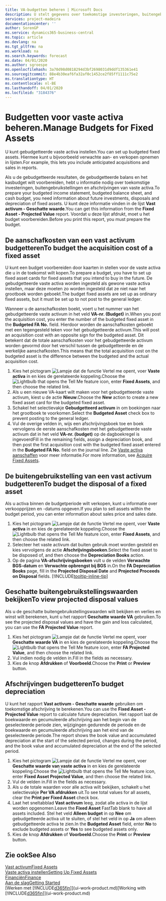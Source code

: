 ```yaml
---
title: VA-budgetten beheren | Microsoft Docs
description: U stelt gegevens over toekomstige investeringen, buitengebruikstellingen en afschrijvingen van vaste activa in om te helpen budgetten en prognoses voor te bereiden.
services: project-madeira
documentationcenter: ''
author: SorenGP
ms.service: dynamics365-business-central
ms.topic: article
ms.devlang: na
ms.tgt_pltfrm: na
ms.workload: na
ms.search.keywords: forecast
ms.date: 04/01/2020
ms.author: sgroespe
ms.openlocfilehash: 3a70d98d0818294d3bf2698031d9ddf135361e41
ms.sourcegitcommit: 88e4b30eaf6fa32af0c1452ce2f85ff1111c75e2
ms.translationtype: HT
ms.contentlocale: nl-BE
ms.lasthandoff: 04/01/2020
ms.locfileid: "3184376"
---
```

# <a name="manage-budgets-for-fixed-assets"></a><span data-ttu-id="5eb98-103">Budgetten voor vaste activa beheren.</span><span class="sxs-lookup"><span data-stu-id="5eb98-103">Manage Budgets for Fixed Assets</span></span>
<span data-ttu-id="5eb98-104">U kunt gebudgetteerde vaste activa instellen.</span><span class="sxs-lookup"><span data-stu-id="5eb98-104">You can set up budgeted fixed assets.</span></span> <span data-ttu-id="5eb98-105">Hiermee kunt u bijvoorbeeld verwachte aan- en verkopen opnemen in lijsten.</span><span class="sxs-lookup"><span data-stu-id="5eb98-105">For example, this lets you include anticipated acquisitions and sales in reports.</span></span>  

<span data-ttu-id="5eb98-106">Als u de gebudgetteerde resultaten, de gebudgetteerde balans en het kasbudget wilt voorbereiden, hebt u informatie nodig over toekomstige investeringen, buitengebruikstellingen en afschrijvingen van vaste activa.</span><span class="sxs-lookup"><span data-stu-id="5eb98-106">To prepare your budgeted income statement, budgeted balance sheet, and cash budget, you need information about future investments, disposals and depreciation of fixed assets.</span></span> <span data-ttu-id="5eb98-107">U kunt deze informatie vinden in de lijst **Vast activum - Geschatte waarde**.</span><span class="sxs-lookup"><span data-stu-id="5eb98-107">You can get this information from the **Fixed Asset - Projected Value** report.</span></span> <span data-ttu-id="5eb98-108">Voordat u deze lijst afdrukt, moet u het budget voorbereiden.</span><span class="sxs-lookup"><span data-stu-id="5eb98-108">Before you print this report, you must prepare the budget.</span></span>  

## <a name="to-budget-the-acquisition-cost-of-a-fixed-asset"></a><span data-ttu-id="5eb98-109">De aanschafkosten van een vast activum budgetteren</span><span class="sxs-lookup"><span data-stu-id="5eb98-109">To budget the acquisition cost of a fixed asset</span></span>
<span data-ttu-id="5eb98-110">U kunt een budget voorbereiden door kaarten in stellen voor de vaste activa die u in de toekomst wilt kopen.</span><span class="sxs-lookup"><span data-stu-id="5eb98-110">To prepare a budget, you have to set up fixed asset cards for fixed assets that you intend to buy in the future.</span></span> <span data-ttu-id="5eb98-111">De gebudgetteerde vaste activa worden ingesteld als gewone vaste activa instellen, maar deze moeten zo worden ingesteld dat ze niet naar het grootboek worden geboekt.</span><span class="sxs-lookup"><span data-stu-id="5eb98-111">The budget fixed assets are set up as ordinary fixed assets, but it must be set up to not post to the general ledger.</span></span>

<span data-ttu-id="5eb98-112">Wanneer u de aanschafkosten boekt, voert u het nummer van het gebudgetteerde vaste activum in het veld **VA-nr. (Budget)** in.</span><span class="sxs-lookup"><span data-stu-id="5eb98-112">When you post the acquisition cost, you enter the number of the budgeted fixed asset in the **Budgeted FA No.** field.</span></span> <span data-ttu-id="5eb98-113">Hierdoor worden de aanschafkosten geboekt met een tegengesteld teken voor het gebudgetteerde activum.</span><span class="sxs-lookup"><span data-stu-id="5eb98-113">This will post an acquisition cost with an opposite sign for the budgeted asset.</span></span> <span data-ttu-id="5eb98-114">Dit betekent dat de totale aanschafkosten voor het gebudgetteerde activum worden gevormd door het verschil tussen de gebudgetteerde en de werkelijke aanschafkosten.</span><span class="sxs-lookup"><span data-stu-id="5eb98-114">This means that the total acquisition cost on the budgeted asset is the difference between the budgeted and the actual acquisition cost.</span></span>

1. <span data-ttu-id="5eb98-115">Kies het pictogram ![Lampje dat de functie Vertel me opent](media/ui-search/search_small.png "Vertel me wat u wilt doen"), voer **Vaste activa** in en kies de gerelateerde koppeling.</span><span class="sxs-lookup"><span data-stu-id="5eb98-115">Choose the ![Lightbulb that opens the Tell Me feature](media/ui-search/search_small.png "Tell me what you want to do") icon, enter **Fixed Assets**, and then choose the related link.</span></span>
2. <span data-ttu-id="5eb98-116">Als u een nieuwe VA-kaart wilt maken voor het gebudgetteerde vaste activum, kiest u de actie **Nieuw**.</span><span class="sxs-lookup"><span data-stu-id="5eb98-116">Choose the **New** action to create a new fixed asset card for the budgeted fixed asset.</span></span>
3. <span data-ttu-id="5eb98-117">Schakel het selectievakje **Gebudgetteerd activum** in om boekingen naar het grootboek te voorkomen.</span><span class="sxs-lookup"><span data-stu-id="5eb98-117">Select the **Budgeted Asset** check box to prevent posting to the general ledger.</span></span>
4. <span data-ttu-id="5eb98-118">Vul de overige velden in, wijs een afschrijvingsboek toe en boek vervolgens de eerste aanschafkosten met het gebudgetteerde vaste activum dat in het veld **VA-nr. (budget)** op de dagboekregel is ingevoerd</span><span class="sxs-lookup"><span data-stu-id="5eb98-118">Fill in the remaining fields, assign a depreciation book, and then post the first acquisition cost with the budgeted fixed asset entered in the **Budgeted FA No.** field on the journal line.</span></span> <span data-ttu-id="5eb98-119">Zie [Vaste activa aanschaffen](fa-how-acquire.md) voor meer informatie.</span><span class="sxs-lookup"><span data-stu-id="5eb98-119">For more information, see [Acquire Fixed Assets](fa-how-acquire.md).</span></span>

## <a name="to-budget-the-disposal-of-a-fixed-asset"></a><span data-ttu-id="5eb98-120">De buitengebruikstelling van een vast activum budgetteren</span><span class="sxs-lookup"><span data-stu-id="5eb98-120">To budget the disposal of a fixed asset</span></span>
<span data-ttu-id="5eb98-121">Als u activa binnen de budgetperiode wilt verkopen, kunt u informatie over verkoopprijzen en -datums opgeven.</span><span class="sxs-lookup"><span data-stu-id="5eb98-121">If you plan to sell assets within the budget period, you can enter information about sales price and sales date.</span></span>

1. <span data-ttu-id="5eb98-122">Kies het pictogram ![Lampje dat de functie Vertel me opent](media/ui-search/search_small.png "Vertel me wat u wilt doen"), voer **Vaste activa** in en kies de gerelateerde koppeling.</span><span class="sxs-lookup"><span data-stu-id="5eb98-122">Choose the ![Lightbulb that opens the Tell Me feature](media/ui-search/search_small.png "Tell me what you want to do") icon, enter **Fixed Assets**, and then choose the related link.</span></span>
2. <span data-ttu-id="5eb98-123">Selecteer het vaste activum dat buiten gebruik moet worden gesteld en kies vervolgens de actie **Afschrijvingsboeken**.</span><span class="sxs-lookup"><span data-stu-id="5eb98-123">Select the fixed asset to be disposed of, and then choose the **Depreciation Books** action.</span></span>
3. <span data-ttu-id="5eb98-124">Op de pagina **VA-afschrijvingsboeken** vult u de velden **Verwachte BGS-datum** en **Verwachte opbrengst bij BGS** in.</span><span class="sxs-lookup"><span data-stu-id="5eb98-124">On the **FA Depreciation Books** page, fill in the **Projected Disposal Date** and **Projected Proceeds on Disposal** fields.</span></span> [!INCLUDE[tooltip-inline-tip](includes/tooltip-inline-tip_md.md)]

## <a name="to-view-projected-disposal-values"></a><span data-ttu-id="5eb98-125">Geschatte buitengebruikstellingswaarden bekijken</span><span class="sxs-lookup"><span data-stu-id="5eb98-125">To view projected disposal values</span></span>
<span data-ttu-id="5eb98-126">Als u de geschatte buitengebruikstellingswaarden wilt bekijken en verlies en winst wilt berekenen, kunt u het rapport **Geschatte waarde VA** gebruiken.</span><span class="sxs-lookup"><span data-stu-id="5eb98-126">To see the projected disposal values and have the gain and loss calculated, you can use the **FA Projected Value** report.</span></span>

1. <span data-ttu-id="5eb98-127">Kies het pictogram ![Lampje dat de functie Vertel me opent](media/ui-search/search_small.png "Vertel me wat u wilt doen"), voer **Geschatte waarde VA** in en kies de gerelateerde koppeling.</span><span class="sxs-lookup"><span data-stu-id="5eb98-127">Choose the ![Lightbulb that opens the Tell Me feature](media/ui-search/search_small.png "Tell me what you want to do") icon, enter **FA Projected Value**, and then choose the related link.</span></span>
2. <span data-ttu-id="5eb98-128">Vul indien nodig de velden in.</span><span class="sxs-lookup"><span data-stu-id="5eb98-128">Fill in the fields as necessary.</span></span>
3. <span data-ttu-id="5eb98-129">Kies de knop **Afdrukken** of **Voorbeeld**.</span><span class="sxs-lookup"><span data-stu-id="5eb98-129">Choose the **Print** or **Preview** button.</span></span>

## <a name="to-budget-depreciation"></a><span data-ttu-id="5eb98-130">Afschrijvingen budgetteren</span><span class="sxs-lookup"><span data-stu-id="5eb98-130">To budget depreciation</span></span>
<span data-ttu-id="5eb98-131">U kunt het rapport **Vast activum - Geschatte waarde** gebruiken om toekomstige afschrijving te berekenen.</span><span class="sxs-lookup"><span data-stu-id="5eb98-131">You can use the **Fixed Asset - Projected Value** report to calculate future depreciation.</span></span> <span data-ttu-id="5eb98-132">Het rapport laat de boekwaarde en gecumuleerde afschrijving aan het begin van de geselecteerde periode zien, wijzigingen gedurende de periode en de boekwaarde en gecumuleerde afschrijving aan het eind van de geselecteerde periode.</span><span class="sxs-lookup"><span data-stu-id="5eb98-132">The report shows the book value and accumulated depreciation at the start of the selected period, changes during the period, and the book value and accumulated depreciation at the end of the selected period.</span></span>

1. <span data-ttu-id="5eb98-133">Kies het pictogram ![Lampje dat de functie Vertel me opent](media/ui-search/search_small.png "Vertel me wat u wilt doen"), voer **Geschatte waarde van vaste activa** in en kies de gerelateerde koppeling.</span><span class="sxs-lookup"><span data-stu-id="5eb98-133">Choose the ![Lightbulb that opens the Tell Me feature](media/ui-search/search_small.png "Tell me what you want to do") icon, enter **Fixed Asset Projected Value**, and then choose the related link.</span></span>
2. <span data-ttu-id="5eb98-134">Vul de velden in.</span><span class="sxs-lookup"><span data-stu-id="5eb98-134">Fill in the fields as necessary.</span></span>
3. <span data-ttu-id="5eb98-135">Als u de totale waarden voor alle activa wilt bekijken, schakelt u het selectievakje **Per VA afdrukken** uit.</span><span class="sxs-lookup"><span data-stu-id="5eb98-135">To see total values for all assets, clear the **Print per Fixed Asset** check box.</span></span>
4. <span data-ttu-id="5eb98-136">Laat het sneltabblad **Vast activum** leeg, zodat alle activa in de lijst worden opgenomen.</span><span class="sxs-lookup"><span data-stu-id="5eb98-136">Leave the **Fixed Asset** FastTab blank to have all assets included.</span></span> <span data-ttu-id="5eb98-137">Stel het veld **Alleen budget** in op **Nee** om gebudgetteerde activa uit te sluiten, of stel het veld in op **Ja** om alleen gebudgetteerde activa te zien.</span><span class="sxs-lookup"><span data-stu-id="5eb98-137">In the **Budgeted Asset** field, enter **No** to exclude budgeted assets or **Yes** to see budgeted assets only.</span></span>
5. <span data-ttu-id="5eb98-138">Kies de knop **Afdrukken** of **Voorbeeld**.</span><span class="sxs-lookup"><span data-stu-id="5eb98-138">Choose the **Print** or **Preview** button.</span></span>

## <a name="see-also"></a><span data-ttu-id="5eb98-139">Zie ook</span><span class="sxs-lookup"><span data-stu-id="5eb98-139">See Also</span></span>
[<span data-ttu-id="5eb98-140">Vast activum</span><span class="sxs-lookup"><span data-stu-id="5eb98-140">Fixed Assets</span></span>](fa-manage.md)  
[<span data-ttu-id="5eb98-141">Vaste activa instellen</span><span class="sxs-lookup"><span data-stu-id="5eb98-141">Setting Up Fixed Assets</span></span>](fa-setup.md)  
[<span data-ttu-id="5eb98-142">Financiën</span><span class="sxs-lookup"><span data-stu-id="5eb98-142">Finance</span></span>](finance.md)  
[<span data-ttu-id="5eb98-143">Aan de slag</span><span class="sxs-lookup"><span data-stu-id="5eb98-143">Getting Started</span></span>](product-get-started.md)  
<span data-ttu-id="5eb98-144">[Werken met [!INCLUDE[d365fin](includes/d365fin_md.md)]](ui-work-product.md)</span><span class="sxs-lookup"><span data-stu-id="5eb98-144">[Working with [!INCLUDE[d365fin](includes/d365fin_md.md)]](ui-work-product.md)</span></span>
